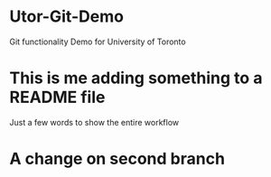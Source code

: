 # Utor-Git-Demo
Git functionality Demo for University of Toronto

# This is me adding something to a README file
Just a few words to show the entire workflow

# A change on second branch
